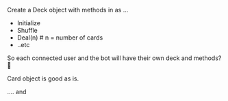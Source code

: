 Create a Deck object with methods in as ...
 - Initialize
 - Shuffle
 - Deal(n) # n = number of cards
 - ..etc

So each connected user and the bot will have their own deck and methods? 🤔

Card object is good as is.

.... and 